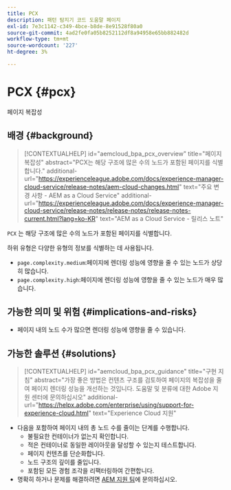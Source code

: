 ```yaml
---
title: PCX
description: 패턴 탐지기 코드 도움말 페이지
exl-id: 7e3c1142-c349-4bce-b8de-8e91528f80a0
source-git-commit: 4ad2fe0fa05b8252112df8a94958e65bb882482d
workflow-type: tm+mt
source-wordcount: '227'
ht-degree: 3%

---
```


# PCX {#pcx}

페이지 복잡성

## 배경 {#background}

>[!CONTEXTUALHELP]
>id="aemcloud_bpa_pcx_overview"
>title="페이지 복잡성"
>abstract="PCX는 해당 구조에 많은 수의 노드가 포함된 페이지를 식별합니다."
>additional-url="https://experienceleague.adobe.com/docs/experience-manager-cloud-service/release-notes/aem-cloud-changes.html" text="주요 변경 사항 - AEM as a Cloud Service"
>additional-url="https://experienceleague.adobe.com/docs/experience-manager-cloud-service/release-notes/release-notes/release-notes-current.html?lang=ko-KR" text="AEM as a Cloud Service - 릴리스 노트"

`PCX` 는 해당 구조에 많은 수의 노드가 포함된 페이지를 식별합니다.

하위 유형은 다양한 유형의 정보를 식별하는 데 사용됩니다.

* `page.complexity.medium`:페이지에 렌더링 성능에 영향을 줄 수 있는 노드가 상당히 많습니다.
* `page.complexity.high`:페이지에 렌더링 성능에 영향을 줄 수 있는 노드가 매우 많습니다.

## 가능한 의미 및 위험 {#implications-and-risks}

* 페이지 내의 노드 수가 많으면 렌더링 성능에 영향을 줄 수 있습니다.

## 가능한 솔루션 {#solutions}

>[!CONTEXTUALHELP]
>id="aemcloud_bpa_pcx_guidance"
>title="구현 지침"
>abstract="가장 좋은 방법은 컨텐츠 구조를 검토하여 페이지의 복잡성을 줄여 페이지 렌더링 성능을 개선하는 것입니다. 도움말 및 분류에 대한 Adobe 지원 센터에 문의하십시오"
>additional-url="https://helpx.adobe.com/enterprise/using/support-for-experience-cloud.html" text="Experience Cloud 지원"

* 다음을 포함하여 페이지 내의 총 노드 수를 줄이는 단계를 수행합니다.
   * 불필요한 컨테이너가 없는지 확인합니다.
   * 적은 컨테이너로 동일한 레이아웃을 달성할 수 있는지 테스트합니다.
   * 페이지 컨텐츠를 단순화합니다.
   * 노드 구조의 깊이를 줄입니다.
   * 포함된 모든 경험 조각을 리팩터링하여 간편합니다.
* 명확히 하거나 문제를 해결하려면 [AEM 지원 팀](https://helpx.adobe.com/enterprise/using/support-for-experience-cloud.html)에 문의하십시오.
